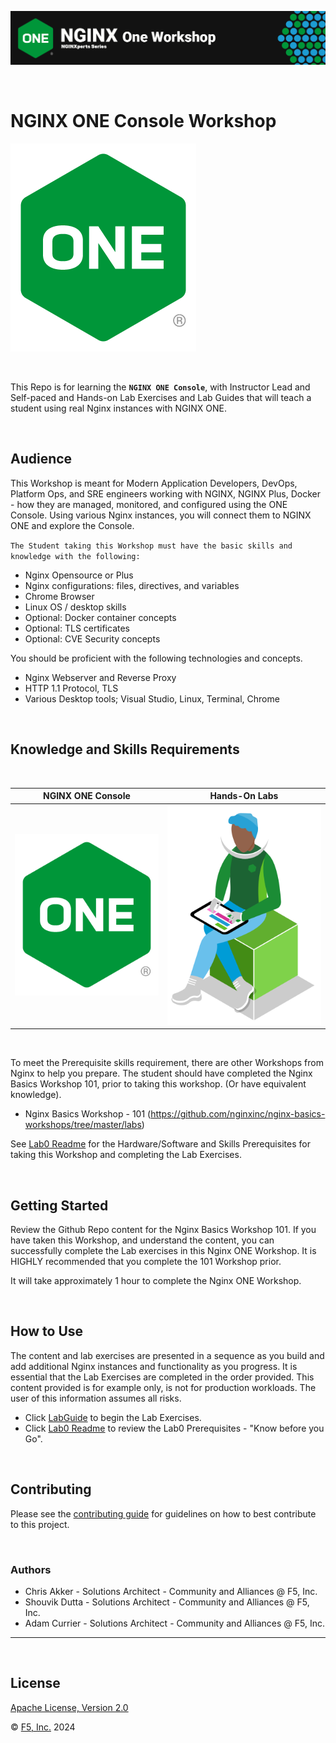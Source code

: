 ![NGINX ONE](labs/media/nginx-one-workshop-banner.png)

<br/>

# NGINX ONE Console Workshop

![](labs/media/nginx-one-icon.png)

<br/>

This Repo is for learning the **`NGINX ONE Console`**, with Instructor Lead and Self-paced and Hands-on Lab Exercises and Lab Guides that will teach a student using real Nginx instances with NGINX ONE.

<br>

## Audience

This Workshop is meant for Modern Application Developers, DevOps, Platform Ops, and SRE engineers working with NGINX, NGINX Plus, Docker - how they are managed, monitored, and configured using the ONE Console.  Using various Nginx instances, you will connect them to NGINX ONE and explore the Console.

`The Student taking this Workshop must have the basic skills and knowledge with the following:`

- Nginx Opensource or Plus
- Nginx configurations: files, directives, and variables
- Chrome Browser
- Linux OS / desktop skills
- Optional: Docker container concepts
- Optional: TLS certificates
- Optional: CVE Security concepts

You should be proficient with the following technologies and concepts.

- Nginx Webserver and Reverse Proxy
- HTTP 1.1 Protocol, TLS
- Various Desktop tools; Visual Studio, Linux, Terminal, Chrome

<br/>

## Knowledge and Skills Requirements

<br/>

NGINX ONE Console  |  Hands-On Labs
:-------------------------:|:-------------------------:
![](labs/media/nginx-one-icon.png)  |  ![](labs/media/developer-seated.svg)

<br/>

To meet the Prerequisite skills requirement, there are other Workshops from Nginx to help you prepare.  The student should have completed the Nginx Basics Workshop 101, prior to taking this workshop. (Or have equivalent knowledge).  

- Nginx Basics Workshop - 101 (https://github.com/nginxinc/nginx-basics-workshops/tree/master/labs)

See [Lab0 Readme](/labs/lab0/readme.md) for the Hardware/Software and Skills Prerequisites for taking this Workshop and completing the Lab Exercises.

<br/>

## Getting Started

Review the Github Repo content for the Nginx Basics Workshop 101.  If you have taken this Workshop, and understand the content, you can successfully complete the Lab exercises in this Nginx ONE Workshop.  It is HIGHLY recommended that you complete the 101 Workshop prior.  

It will take approximately 1 hour to complete the Nginx ONE  Workshop.

<br/>

## How to Use

The content and lab exercises are presented in a sequence as you build and add additional Nginx instances and functionality as you progress.  It is essential that the Lab Exercises are completed in the order provided.  This content provided is for example only, is not for production workloads.  The user of this information assumes all risks.

- Click [LabGuide](labs/readme.md) to begin the Lab Exercises.
- Click [Lab0 Readme](labs/lab0/readme.md) to review the Lab0 Prerequisites - "Know before you Go".

<br/>

## Contributing

Please see the [contributing guide](https://github.com/nginxinc/nginx-one-workshops/blob/main/CONTRIBUTING.md) for guidelines on how to best contribute to this project.

<br/>

### Authors

- Chris Akker - Solutions Architect - Community and Alliances @ F5, Inc.
- Shouvik Dutta - Solutions Architect - Community and Alliances @ F5, Inc.
- Adam Currier - Solutions Architect - Community and Alliances @ F5, Inc.

-------------

<br/>

## License

[Apache License, Version 2.0](https://github.com/nginxinc/nginx-one-workshops/blob/main/LICENSE)


&copy; [F5, Inc.](https://www.f5.com/) 2024
